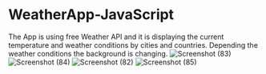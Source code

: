 # WeatherApp-JavaScript

The App is using free Weather API and it is displaying the current temperature and weather conditions by cities and countries. Depending the weather conditions the background is changing. ![Screenshot (83)](https://github.com/Ian7x/WeatherApp-JavaScript/assets/98125126/f0f7f14f-0cb0-4864-bfff-f86cad8419ac) 
![Screenshot (84)](https://github.com/Ian7x/WeatherApp-JavaScript/assets/98125126/20bfdfe7-852a-4478-8067-7faf2f32c0e3)
![Screenshot (82)](https://github.com/Ian7x/WeatherApp-JavaScript/assets/98125126/f61aea1b-e478-4d58-9db9-d68b6c6397a0)
![Screenshot (85)](https://github.com/Ian7x/WeatherApp-JavaScript/assets/98125126/06c5e58c-eba9-49f9-958e-2b749e610643)
